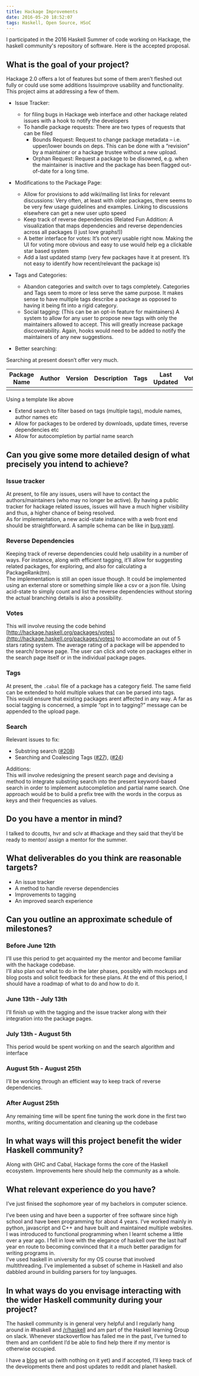 ```yaml
---
title: Hackage Improvements
date: 2016-05-20 18:52:07
tags: Haskell, Open Source, HSoC
---
```


I participated in the 2016 Haskell Summer of code working on Hackage, the haskell community's repository of software. Here is the accepted proposal.

[](#What-is-the-goal-of-your-project "What is the goal of your project?")What is the goal of your project?
----------------------------------------------------------------------------------------------------------

Hackage 2.0 offers a lot of features but some of them aren’t fleshed out fully or could use some additions Issuimprove usability and functionality. This project aims at addressing a few of them.

-   Issue Tracker:

    -   for filing bugs in Hackage web interface and other hackage related issues with a hook to notify the developers
    -   To handle package requests: There are two types of requests that can be filed
        -   Bounds Request: Request to change package metadata – i.e. upper/lower bounds on deps. This can be done with a “revision” by a maintainer or a hackage trustee without a new upload.
        -   Orphan Request: Request a package to be disowned, e.g. when the maintainer is inactive and the package has been flagged out-of-date for a long time.
-   Modifications to the Package Page:

    -   Allow for provisions to add wiki/mailing list links for relevant discussions: Very often, at least with older packages, there seems to be very few usage guidelines and examples. Linking to discussions elsewhere can get a new user upto speed
    -   Keep track of reverse dependencies (Related Fun Addition: A visualization that maps dependencies and reverse dependencies across all packages (I just love graphs!))
    -   A better interface for votes: It’s not very usable right now. Making the UI for voting more obvious and easy to use would help eg a clickable star based system
    -   Add a last updated stamp (very few packages have it at present. It’s not easy to identify how recent/relevant the package is)
-   Tags and Categories:

    -   Abandon categories and switch over to tags completely. Categories and Tags seem to more or less serve the same purpose. It makes sense to have multiple tags describe a package as opposed to having it being fit into a rigid category.
    -   Social tagging: (This can be an opt-in feature for maintainers) A system to allow for any user to propose new tags with only the maintainers allowed to accept. This will greatly increase package discoverability. Again, hooks would need to be added to notify the maintainers of any new suggestions.
-   Better searching:

Searching at present doesn’t offer very much.

| Package Name            | Author | Version | Description | Tags | Last Updated | Votes | Downloads |
|-------------------------|--------|---------|-------------|------|--------------|-------|-----------|
|                         |        |         |             |      |              |       |           |

Using a template like above

-   Extend search to filter based on tags (multiple tags), module names, author names etc
-   Allow for packages to be ordered by downloads, update times, reverse dependencies etc
-   Allow for autocompletion by partial name search

[](#Can-you-give-some-more-detailed-design-of-what-precisely-you-intend-to-achieve "Can you give some more detailed design of what precisely you intend to achieve?")Can you give some more detailed design of what precisely you intend to achieve?
----------------------------------------------------------------------------------------------------------------------------------------------------------------------------------------------------------------------------------------------------

### [](#Issue-tracker "Issue tracker")Issue tracker

At present, to file any issues, users will have to contact the authors/maintainers (who may no longer be active). By having a public
tracker for hackage related issues, issues will have a much higher visibility and thus, a higher chance of being resolved.  
As for implementation, a new acid-state instance with a web front end should be straightforward.  A sample schema can be like in
[bug.yaml](https://gist.github.com/SooryaN/10e7cdfd5ced92561c919537890d092b#file-bug-yaml).

### [](#Reverse-Dependencies "Reverse Dependencies")Reverse Dependencies

Keeping track of reverse dependencies could help usability in a number of ways. For instance, along with efficient tagging, it’ll allow for
suggesting related packages, for exploring, and also for calculating a PackageRank(tm).  
The implementation is still an open issue though. It could be implemented using an external store or something simple like a csv or a json file. Using acid-state to simply count and list the reverse dependencies without storing the actual branching details is also a possibility.

### [](#Votes "Votes")Votes

This will involve reusing the code behind [http://hackage.haskell.org/packages/votes](http://hackage.haskell.org/packages/votes)
to accomodate an out of 5 stars rating system. The average rating of a package will be appended to the search/ browse page. The user can click and vote on packages either in the search page itself or in the individual package pages.

### [](#Tags "Tags")Tags

At present, the `.cabal` file of a package has a category field. The same field can be extended to hold multiple values that can be parsed
into tags.  
This would ensure that existing packages arent affected in any way. A far as social tagging is concerned, a simple “opt in to tagging?”
message can be appended to the upload page.

### [](#Search "Search")Search

Relevant issues to fix:

-   Substring search ([\#208](https://github.com/haskell/hackage-server/issues/208))
-   Searching and Coalescing Tags ([\#27](https://github.com/haskell/hackage-server/issues/27)), ([\#24](https://github.com/haskell/hackage-server/issues/24))

Additions:  
This will involve redesigning the present search page and devising a method to integrate substring search into the present keyword-based
search in order to implement autocompletion and partial name search. One approach would be to build a prefix tree with the words in the
corpus as keys and their frequencies as values.

[](#Do-you-have-a-mentor-in-mind "Do you have a mentor in mind?")Do you have a mentor in mind?
----------------------------------------------------------------------------------------------

I talked to dcoutts, hvr and sclv at \#hackage and they said that they’d be ready to mentor/ assign a mentor for the summer.

[](#What-deliverables-do-you-think-are-reasonable-targets "What deliverables do you think are reasonable targets?")What deliverables do you think are reasonable targets?
-------------------------------------------------------------------------------------------------------------------------------------------------------------------------

-   An issue tracker
-   A method to handle reverse dependencies
-   Improvements to tagging
-   An improved search experience

[](#Can-you-outline-an-approximate-schedule-of-milestones "Can you outline an approximate schedule of milestones?")Can you outline an approximate schedule of milestones?
-------------------------------------------------------------------------------------------------------------------------------------------------------------------------

### [](#Before-June-12th "Before June 12th")Before June 12th

I’ll use this period to get acquainted my the mentor and become familiar with the hackage codebase.  
I’ll also plan out what to do in the later phases, possibly with mockups and blog posts and solicit feedback for these plans. At the end of this period, I should have a roadmap of what to do and how to do it.

### [](#June-13th-July-13th "June 13th - July 13th")June 13th - July 13th

I’ll finish up with the tagging and the issue tracker along with their integration into the package pages.

### [](#July-13th-August-5th "July 13th - August 5th")July 13th - August 5th

This period would be spent working on and the search algorithm and interface

### [](#August-5th-August-25th "August 5th - August 25th")August 5th - August 25th

I’ll be working through an efficient way to keep track of reverse dependencies.

### [](#After-August-25th "After August 25th")After August 25th

Any remaining time will be spent fine tuning the work done in the first two months, writing documentation and cleaning up the codebase

[](#In-what-ways-will-this-project-benefit-the-wider-Haskell-community "In what ways will this project benefit the wider Haskell community?")In what ways will this project benefit the wider Haskell community?
----------------------------------------------------------------------------------------------------------------------------------------------------------------------------------------------------------------

Along with GHC and Cabal, Hackage forms the core of the Haskell ecosystem. Improvements here should help the community as a whole.

[](#What-relevant-experience-do-you-have "What relevant experience do you have?")What relevant experience do you have?
----------------------------------------------------------------------------------------------------------------------

I’ve just finised the sophomore year of my bachelors in computer science.

I’ve been using and have been a supporter of free software since high school and have been programming for about 4 years. I’ve worked mainly
in python, javascript and C++ and have built and maintained multiple websites.  
I was introduced to functional programming when I learnt scheme a little over a year ago. I fell in love with the elegance of haskell over the last half year en route to becoming convinced that it a much better paradigm for writing programs in.  
I’ve used haskell in university for my OS course that involved multithreading. I’ve implemented a subset of scheme in Haskell and also
dabbled around in building parsers for toy languages.

[](#In-what-ways-do-you-envisage-interacting-with-the-wider-Haskell-community-during-your-project "In what ways do you envisage interacting with the wider Haskell community during your project?")In what ways do you envisage interacting with the wider Haskell community during your project?
-------------------------------------------------------------------------------------------------------------------------------------------------------------------------------------------------------------------------------------------------------------------------------------------------

The haskell community is in general very helpful and I regularly hang around in \#haskell and [/r/haskell](http://www.reddit.com/r/haskell)
and am part of the Haskell learning Group on slack. Whenever stackoverflow has failed me in the past, I’ve turned to them and am
confident I’d be able to find help there if my mentor is otherwise occupied.

I have a [blog](http://sooryanarayan.me/) set up (with nothing on it yet) and if accepted, I’ll keep track of the developments there and post
updates to reddit and planet haskell.